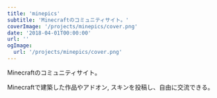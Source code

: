 ```yaml
---
title: 'minepics'
subtitle: 'Minecraftのコミュニティサイト。'
coverImage: '/projects/minepics/cover.png'
date: '2018-04-01T00:00:00'
url: ''
ogImage:
  url: '/projects/minepics/cover.png'
---
```


Minecraftのコミュニティサイト。

Minecraftで建築した作品やアドオン, スキンを投稿し、自由に交流できる。
